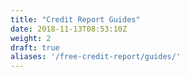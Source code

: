 ```yaml
---
title: "Credit Report Guides"
date: 2018-11-13T08:53:10Z
weight: 2
draft: true
aliases: '/free-credit-report/guides/'
---
```

